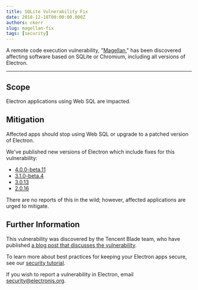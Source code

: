 ```yaml
---
title: SQLite Vulnerability Fix
date: 2018-12-18T00:00:00.000Z
authors: ckerr
slug: magellan-fix
tags: [security]
---
```


A remote code execution vulnerability, "[Magellan](https://blade.tencent.com/magellan/index_en.html)," has been discovered affecting software based on SQLite or Chromium, including all versions of Electron.

---

## Scope

Electron applications using Web SQL are impacted.

## Mitigation

Affected apps should stop using Web SQL or upgrade to a patched version of Electron.

We've published new versions of Electron which include fixes for this vulnerability:

- [4.0.0-beta.11](https://github.com/electron/electron/releases/tag/v4.0.0-beta.11)
- [3.1.0-beta.4](https://github.com/electron/electron/releases/tag/v3.1.0-beta.4)
- [3.0.13](https://github.com/electron/electron/releases/tag/v3.0.13)
- [2.0.16](https://github.com/electron/electron/releases/tag/v2.0.16)

There are no reports of this in the wild; however, affected applications are urged to mitigate.

## Further Information

This vulnerability was discovered by the Tencent Blade team, who have published [a blog post that discusses the vulnerability](https://blade.tencent.com/magellan/index_en.html).

To learn more about best practices for keeping your Electron apps secure, see our [security tutorial].

If you wish to report a vulnerability in Electron, email security@electronjs.org.

[security tutorial]: https://electronjs.org/docs/tutorial/security
